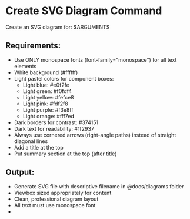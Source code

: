 # Create SVG Diagram Command

Create an SVG diagram for: $ARGUMENTS

## Requirements:
- Use ONLY monospace fonts (font-family="monospace") for all text elements
- White background (#ffffff)
- Light pastel colors for component boxes:
  - Light blue: #e0f2fe
  - Light green: #f0fdf4
  - Light yellow: #fefce8
  - Light pink: #fdf2f8
  - Light purple: #f3e8ff
  - Light orange: #fff7ed
- Dark borders for contrast: #374151
- Dark text for readability: #1f2937
- Always use cornered arrows (right-angle paths) instead of straight diagonal lines
- Add a title at the top
- Put summary section at the top (after title)

## Output:
- Generate SVG file with descriptive filename in @docs/diagrams folder
- Viewbox sized appropriately for content
- Clean, professional diagram layout
- All text must use monospace font
- 